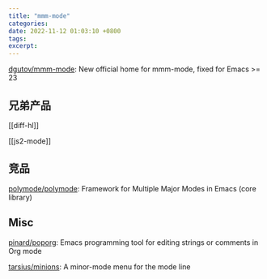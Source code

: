 ```yaml
---
title: "mmm-mode"
categories: 
date: 2022-11-12 01:03:10 +0800
tags: 
excerpt: 
---
```



[dgutov/mmm-mode](https://github.com/dgutov/mmm-mode): New official home for mmm-mode, fixed for Emacs >= 23


## 兄弟产品

[[diff-hl]]

[[js2-mode]]

## 竞品

[polymode/polymode](https://github.com/polymode/polymode): Framework for Multiple Major Modes in Emacs (core library)


## Misc

[pinard/poporg](https://github.com/pinard/poporg): Emacs programming tool for editing strings or comments in Org mode

[tarsius/minions](https://github.com/tarsius/minions): A minor-mode menu for the mode line



